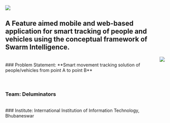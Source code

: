 <img src="https://github.com/deluminators/Diroy/blob/master/pictures/Diroy.jpeg">

## A Feature aimed mobile and web-based application for smart tracking of people and vehicles using the conceptual framework of Swarm Intelligence.

<img align="right" src="https://github.com/deluminators/Diroy/blob/master/pictures/Swarm.gif" />
<br />
### Problem Statement: 
**Smart movement tracking solution of people/vehicles from point A to point B**
<br />
<br />
<br />

### Team: Deluminators
<br />
### Institute: International Institution of Information Technology, Bhubaneswar
